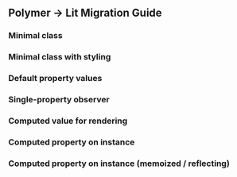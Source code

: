 ## Polymer → Lit Migration Guide

<script type="module" src="js/main.bundled.js"></script>
<link href="https://fonts.googleapis.com/icon?family=Material+Icons&display=swap" rel="stylesheet"/>

### Minimal class

<playground-ide style="height: 200px;">
<script type="sample/ts" filename="lit-element-ts.ts">
import {LitElement, html, customElement} from 'https://unpkg.com/lit-element?module';
@customElement('lit-element-ts')
class MyElement extends LitElement {
  render() {
    return html`<div>lit-element-ts</div>`;
  }
}
</script>
<script type="sample/js" filename="lit-element-js.ts">
import {LitElement, html, customElement} from 'https://unpkg.com/lit-element?module';
class MyElement extends LitElement {
  render() {
    return html`<div>lit-element-js</div>`;
  }
}
customElements.define('lit-element-js', MyElement);
</script>
<script type="sample/js" filename="polymer-element.js">
import {PolymerElement, html} from 'https://unpkg.com/@polymer/polymer/polymer-element.js?module';
class MyElement extends PolymerElement {
  static get template() {
    return html`<div>polymer-element</div>`;
  }
}
customElements.define('polymer-element', MyElement);
</script>
<script type="sample/js" filename="legacy-element.js">
import {Polymer, html} from 'https://unpkg.com/@polymer/polymer/polymer-legacy.js?module';
Polymer({
  is: 'legacy-element',
  _template: html`<div>legacy-element</div>`
});
</script>
<script type="sample/js" filename="elements.js">
import './lit-element-ts.js';
import './lit-element-js.js';
import './polymer-element.js';
import './legacy-element.js';
</script>
<script type="sample/html" filename="index.html">
<script type="module" src="./elements.js">&lt;/script>
<lit-element-ts></lit-element-ts>
<lit-element-js></lit-element-js>
<polymer-element></polymer-element>
<legacy-element></legacy-element>
</script>
</playground-ide>

### Minimal class with styling

<playground-ide style="height: 250px;">
<script type="sample/ts" filename="lit-element-ts.ts">
import {LitElement, html, css, customElement} from 'https://unpkg.com/lit-element?module';
@customElement('lit-element-ts')
class MyElement extends LitElement {
  static styles = css`:host { color: green; }`;
  render() {
    return html`<div>lit-element-ts</div>`;
  }
}
</script>
<script type="sample/js" filename="lit-element-js.ts">
import {LitElement, html, css, customElement} from 'https://unpkg.com/lit-element?module';
class MyElement extends LitElement {
  static styles = css`:host { color: blue; }`;
  render() {
    return html`<div>lit-element-js</div>`;
  }
}
customElements.define('lit-element-js', MyElement);
</script>
<script type="sample/js" filename="polymer-element.js">
import {PolymerElement, html} from 'https://unpkg.com/@polymer/polymer/polymer-element.js?module';
class MyElement extends PolymerElement {
  static get template() {
    return html`
      <style>:host { color: purple; }</style>
      <div>polymer-element</div>
    `;
  }
}
customElements.define('polymer-element', MyElement);
</script>
<script type="sample/js" filename="legacy-element.js">
import {Polymer, html} from 'https://unpkg.com/@polymer/polymer/polymer-legacy.js?module';
Polymer({
  is: 'legacy-element',
  _template: html`
    <style>:host { color: red; }</style>
    <div>legacy-element</div>
  `
});
</script>
<script type="sample/js" filename="elements.js">
import './lit-element-ts.js';
import './lit-element-js.js';
import './polymer-element.js';
import './legacy-element.js';
</script>
<script type="sample/html" filename="index.html">
<script type="module" src="./elements.js">&lt;/script>
<lit-element-ts></lit-element-ts>
<lit-element-js></lit-element-js>
<polymer-element></polymer-element>
<legacy-element></legacy-element>
</script>
</playground-ide>

### Default property values

<playground-ide>
<script type="sample/ts" filename="lit-element-ts.ts">
import {LitElement, html, css, customElement, property} from 'https://unpkg.com/lit-element?module';
@customElement('lit-element-ts')
class MyElement extends LitElement {
  static styles = css`:host { color: green; }`;
  @property({type: String})
  prop = 'default';
  render() {
    return html`<div>lit-element-ts: ${this.prop}</div>`;
  }
}
</script>
<script type="sample/js" filename="lit-element-js.js">
import {LitElement, html, css, customElement, property} from 'https://unpkg.com/lit-element?module';
class MyElement extends LitElement {
  static styles = css`:host { color: blue; }`;
  static properties = {
    prop: {type: String}
  };
  constructor() {
    super();
    this.prop = 'default';
  }
  render() {
    return html`<div>lit-element-js: ${this.prop}</div>`;
  }
}
customElements.define('lit-element-js', MyElement);
</script>
<script type="sample/js" filename="polymer-element.js">
import {PolymerElement, html} from 'https://unpkg.com/@polymer/polymer/polymer-element.js?module';
class MyElement extends PolymerElement {
  static get properties() {
    prop: {type: String}
  }
  constructor() {
    super();
    this.prop = 'default';
  }
  static get template() {
    return html`
      <style>:host { color: purple; }</style>
      <div>polymer-element: [[prop]]</div>
    `;
  }
}
customElements.define('polymer-element', MyElement);
</script>
<script type="sample/js" filename="legacy-element.js">
import {Polymer, html} from 'https://unpkg.com/@polymer/polymer/polymer-legacy.js?module';
Polymer({
  is: 'legacy-element',
  properties: {
    prop: { type: String, value: 'default' }
  },
  _template:  html`
    <style>:host { color: red; }</style>
    <div>legacy-element: [[prop]]</div>
  `
});
</script>
<script type="sample/js" filename="elements.js">
import './lit-element-ts.js';
import './lit-element-js.js';
import './polymer-element.js';
import './legacy-element.js';
</script>
<script type="sample/html" filename="index.html">
<script type="module" src="./elements.js">&lt;/script>
<lit-element-ts></lit-element-ts>
<lit-element-js></lit-element-js>
<polymer-element></polymer-element>
<legacy-element></legacy-element>
</script>
</playground-ide>

### Single-property observer

<playground-ide>
<script type="sample/ts" filename="lit-element-ts.ts">
import {LitElement, html, css, customElement, property, PropertyValues} from 'https://unpkg.com/lit-element?module';
@customElement('lit-element-ts')
class MyElement extends LitElement {
  static styles = css`:host { color: green; }`;
  @property({type: String})
  prop = 'default';
  lastProp = undefined;
  update(changedProperties: PropertyValues) {
    if (changedProperties.has('prop')) {
      this.lastProp = changedProperties.get('prop');
    }
    super.update(changedProperties);
  }
  render() {
    return html`
      <div>lit-element-ts: ${this.prop} (was ${this.lastProp})</div>
    `;
  }
}
</script>
<script type="sample/js" filename="lit-element-js.js">
import {LitElement, html, css, customElement, property} from 'https://unpkg.com/lit-element?module';
class MyElement extends LitElement {
  static styles = css`:host { color: blue; }`;
  static properties = {
    prop: { type: String }
  };
  constructor() {
    super();
    this.prop = 'default';
  }
  update(changedProperties) {
    if (changedProperties.has('prop')) {
      this.lastProp = changedProperties.get('prop');
    }
    super.update(changedProperties);
  }
  render() {
    return html`
      <div>lit-element-js: ${this.prop} (was ${this.lastProp})</div>
    `;
  }
}
customElements.define('lit-element-js', MyElement);
</script>
<script type="sample/js" filename="polymer-element.js">
import {PolymerElement, html} from 'https://unpkg.com/@polymer/polymer/polymer-element.js?module';
class MyElement extends PolymerElement {
  static get properties() {
    return {
      prop: {
        type: String,
        observer: 'propChanged',
      },
    }
  }
  constructor() {
    super();
    this.prop = 'default';
  }
  propChanged(prop, old) {
    this.lastProp = old;
  }
  static get template() {
    return html`
      <style>:host { color: purple; }</style>
      <div>polymer-element: [[prop]] (was [[lastProp]])</div>
    `;
  }
}
customElements.define('polymer-element', MyElement);
</script>
<script type="sample/js" filename="legacy-element.js">
import {Polymer, html} from 'https://unpkg.com/@polymer/polymer/polymer-legacy.js?module';
Polymer({
  is: 'legacy-element',
  properties: {
    prop: {
      type: String,
      value: 'default',
      observer: 'propChanged',
    }
  },
  propChanged(prop, old) {
    this.lastProp = old;
  },
  _template: html`
    <style>:host { color: red; }</style>
    <div>legacy-element: [[prop]] (was [[lastProp]])</div>
  `
});
</script>
<script type="sample/js" filename="elements.js">
import './lit-element-ts.js';
import './lit-element-js.js';
import './polymer-element.js';
import './legacy-element.js';
// Change the element properties
setTimeout(() => 
  document.body.querySelectorAll('*').forEach(el => el.prop = 'changed'),
1000);
</script>
<script type="sample/html" filename="index.html">
<script type="module" src="./elements.js">&lt;/script>
<lit-element-ts></lit-element-ts>
<lit-element-js></lit-element-js>
<polymer-element></polymer-element>
<legacy-element></legacy-element>
</script>
</playground-ide>

### Computed value for rendering

<playground-ide>
<script type="sample/ts" filename="lit-element-ts.ts">
import {LitElement, html, css, customElement, property, PropertyValues} from 'https://unpkg.com/lit-element?module';
@customElement('lit-element-ts')
class MyElement extends LitElement {
  static styles = css`:host { color: green; }`;
  @property({type: String})
  first = '';
  @property({type: String})
  last = '';
  render() {
    const fullName = `${this.first} ${this.last}`;
    return html`
      <div>lit-element-ts: ${fullName}</div>
    `;
  }
}
</script>
<script type="sample/js" filename="lit-element-js.js">
import {LitElement, html, css, customElement, property} from 'https://unpkg.com/lit-element?module';
class MyElement extends LitElement {
  static styles = css`:host { color: blue; }`;
  static properties = {
    first: {type: String},
    last: {type: String},
  };
  constructor() {
    super();
    this.first = '';
    this.last = '';
  }
  render() {
    const fullName = `${this.first} ${this.last}`;
    return html`
      <div>lit-element-js: ${fullName}</div>
    `;
  }
}
customElements.define('lit-element-js', MyElement);
</script>
<script type="sample/js" filename="polymer-element.js">
import {PolymerElement, html} from 'https://unpkg.com/@polymer/polymer/polymer-element.js?module';
class MyElement extends PolymerElement {
  static get properties() {
    return {
      first: { type: String },
      last: { type: String },
    }
  }
  constructor() {
    super();
    this.first = '';
    this.last = '';
  }
  fullName(first, last) {
    return `${first} ${last}`;
  }
  static get template() {
    return html`
      <style>:host { color: purple; }</style>
      <div>polymer-element: [[fullName(first, last)]]</div>
    `;
  }
}
customElements.define('polymer-element', MyElement);
</script>
<script type="sample/js" filename="legacy-element.js">
import {Polymer, html} from 'https://unpkg.com/@polymer/polymer/polymer-legacy.js?module';
Polymer({
  is: 'legacy-element',
  properties: {
    first: {
      type: String,
      value: '',
    },
    last: {
      type: String,
      value: '',
    },
  },
  fullName(first, last) {
    return `${first} ${last}`;
  },
  _template: html`
    <style>:host { color: red; }</style>
    <div>legacy-element: [[fullName(first, last)]]</div>
  `
});
</script>
<script type="sample/js" filename="elements.js">
import './lit-element-ts.js';
import './lit-element-js.js';
import './polymer-element.js';
import './legacy-element.js';
</script>
<script type="sample/html" filename="index.html">
<script type="module" src="./elements.js">&lt;/script>
<lit-element-ts first="Kevin" last="Schaaf"></lit-element-ts>
<lit-element-js first="Kevin" last="Schaaf"></lit-element-js>
<polymer-element first="Kevin" last="Schaaf"></polymer-element>
<legacy-element first="Kevin" last="Schaaf"></legacy-element>
</script>
</playground-ide>

### Computed property on instance

<playground-ide>
<script type="sample/ts" filename="lit-element-ts.ts">
import {LitElement, html, css, customElement, property, PropertyValues} from 'https://unpkg.com/lit-element?module';
@customElement('lit-element-ts')
class MyElement extends LitElement {
  static styles = css`:host { color: green; }`;
  @property({type: String})
  first = '';
  @property({type: String})
  last = '';
  fullName = undefined;
  render() {
    this.fullName = `${this.first} ${this.last}`;
    return html`
      <div>lit-element-ts: ${this.fullName}</div>
    `;
  }
}
</script>
<script type="sample/js" filename="lit-element-js.js">
import {LitElement, html, css, customElement, property} from 'https://unpkg.com/lit-element?module';
class MyElement extends LitElement {
  static styles = css`:host { color: blue; }`;
  static properties = {
    first: {type: String},
    last: {type: String},
  };
  constructor() {
    super();
    this.first = '';
    this.last = '';
    this.fullName = undefined;
  }
  render() {
    this.fullName = `${this.first} ${this.last}`;
    return html`
      <div>lit-element-js: ${this.fullName}</div>
    `;
  }
}
customElements.define('lit-element-js', MyElement);
</script>
<script type="sample/js" filename="polymer-element.js">
import {PolymerElement, html} from 'https://unpkg.com/@polymer/polymer/polymer-element.js?module';
class MyElement extends PolymerElement {
  static get properties() {
    return {
      first: { type: String },
      last: { type: String },
      fullName: { computed: 'computeFullName(first, last)' },
    }
  }
  constructor() {
    super();
    this.first = '';
    this.last = '';
  }
  computeFullName(first, last) {
    return `${first} ${last}`;
  }
  static get template() {
    return html`
      <style>:host { color: purple; }</style>
      <div>polymer-element: [[fullName]]</div>
    `;
  }
}
customElements.define('polymer-element', MyElement);
</script>
<script type="sample/js" filename="legacy-element.js">
import {Polymer, html} from 'https://unpkg.com/@polymer/polymer/polymer-legacy.js?module';
Polymer({
  is: 'legacy-element',
  properties: {
    first: { type: String, value: '' },
    last: { type: String, value: '' },
    fullName: { computed: 'computeFullName(first, last)' }
  },
  computeFullName(first, last) {
    return `${first} ${last}`;
  },
  _template: html`
    <style>:host { color: red; }</style>
    <div>legacy-element: [[fullName]]</div>
  `
});
</script>
<script type="sample/js" filename="elements.js">
import './lit-element-ts.js';
import './lit-element-js.js';
import './polymer-element.js';
import './legacy-element.js';
</script>
<script type="sample/html" filename="index.html">
<script type="module" src="./elements.js">&lt;/script>
<lit-element-ts first="Kevin" last="Schaaf"></lit-element-ts>
<lit-element-js first="Kevin" last="Schaaf"></lit-element-js>
<polymer-element first="Kevin" last="Schaaf"></polymer-element>
<legacy-element first="Kevin" last="Schaaf"></legacy-element>
</script>
</playground-ide>

### Computed property on instance (memoized / reflecting)

<playground-ide>
<script type="sample/ts" filename="lit-element-ts.ts">
import {LitElement, html, css, customElement, property, PropertyValues} from 'https://unpkg.com/lit-element?module';
@customElement('lit-element-ts')
class MyElement extends LitElement {
  static styles = css`
    :host { color: green; }
    :host([full-name]) { text-decoration: underline; }
  `;
  @property({type: String})
  first = '';
  @property({type: String})
  last = '';
  @property({reflect: true, attribute: 'full-name'})
  fullName = undefined;
  update(changedProperties: PropertyValues) {
    if (changedProperties.has('first') || changedProperties.has('last')) {
      this.fullName = `${this.first} ${this.last}`;
    }
    super.update(changedProperties);
  }
  render() {
    return html`
      <div>lit-element-ts: ${this.fullName}</div>
    `;
  }
}
</script>
<script type="sample/js" filename="lit-element-js.js">
import {LitElement, html, css, customElement, property} from 'https://unpkg.com/lit-element?module';
class MyElement extends LitElement {
  static styles = css`
    :host { color: blue; }
    :host([full-name]) { text-decoration: underline; }
  `;
  static properties = {
    first: {type: String},
    last: {type: String},
    fullName: {reflect: true, attribute: 'full-name'},
  };
  constructor() {
    super();
    this.first = '';
    this.last = '';
    this.fullName = undefined;
  }
  update(changedProperties) {
    if (changedProperties.has('first') || changedProperties.has('last')) {
      this.fullName = `${this.first} ${this.last}`;
    }
    super.update(changedProperties);
  }
  render() {
    return html`
      <div>lit-element-js: ${this.fullName}</div>
    `;
  }
}
customElements.define('lit-element-js', MyElement);
</script>
<script type="sample/js" filename="polymer-element.js">
import {PolymerElement, html} from 'https://unpkg.com/@polymer/polymer/polymer-element.js?module';
class MyElement extends PolymerElement {
  static get properties() {
    return {
      first: { type: String },
      last: { type: String },
      fullName: { computed: 'computeFullName(first, last)', reflectToAttribute: true },
    }
  }
  constructor() {
    super();
    this.first = '';
    this.last = '';
  }
  computeFullName(first, last) {
    return `${first} ${last}`;
  }
  static get template() {
    return html`
      <style>
        :host { color: purple; }
        :host([full-name]) { text-decoration: underline; }
      </style>
      <div>polymer-element: [[fullName]]</div>
    `;
  }
}
customElements.define('polymer-element', MyElement);
</script>
<script type="sample/js" filename="legacy-element.js">
import {Polymer, html} from 'https://unpkg.com/@polymer/polymer/polymer-legacy.js?module';
Polymer({
  is: 'legacy-element',
  properties: {
    first: { type: String, value: '' },
    last: { type: String, value: '' },
    fullName: { computed: 'computeFullName(first, last)', reflectToAttribute: true }
  },
  computeFullName(first, last) {
    return `${first} ${last}`;
  },
  _template: html`
    <style>
      :host { color: red; }
      :host([full-name]) { text-decoration: underline; }
    </style>
    <div>legacy-element: [[fullName]]</div>
  `
});
</script>
<script type="sample/js" filename="elements.js">
import './lit-element-ts.js';
import './lit-element-js.js';
import './polymer-element.js';
import './legacy-element.js';
</script>
<script type="sample/html" filename="index.html">
<script type="module" src="./elements.js">&lt;/script>
<lit-element-ts first="Kevin" last="Schaaf"></lit-element-ts>
<lit-element-js first="Kevin" last="Schaaf"></lit-element-js>
<polymer-element first="Kevin" last="Schaaf"></polymer-element>
<legacy-element first="Kevin" last="Schaaf"></legacy-element>
</script>
</playground-ide>

